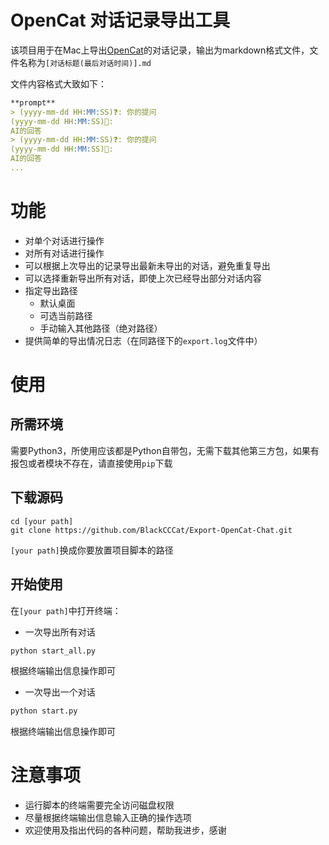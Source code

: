 # OpenCat 对话记录导出工具

该项目用于在Mac上导出[OpenCat](https://apps.apple.com/us/app/opencat/id6445999201)的对话记录，输出为markdown格式文件，文件名称为`[对话标题(最后对话时间)].md`

文件内容格式大致如下：
```markdown
**prompt**
> (yyyy-mm-dd HH:MM:SS)❓: 你的提问
(yyyy-mm-dd HH:MM:SS)🤖:
AI的回答
> (yyyy-mm-dd HH:MM:SS)❓: 你的提问
(yyyy-mm-dd HH:MM:SS)🤖:
AI的回答
...
```

# 功能
- 对单个对话进行操作
- 对所有对话进行操作
- 可以根据上次导出的记录导出最新未导出的对话，避免重复导出
- 可以选择重新导出所有对话，即使上次已经导出部分对话内容
- 指定导出路径
    - 默认桌面
    - 可选当前路径
    - 手动输入其他路径（绝对路径）
- 提供简单的导出情况日志（在同路径下的`export.log`文件中）

# 使用
## 所需环境

需要Python3，所使用应该都是Python自带包，无需下载其他第三方包，如果有报包或者模块不存在，请直接使用`pip`下载

## 下载源码

```shell
cd [your path]
git clone https://github.com/BlackCCCat/Export-OpenCat-Chat.git
```
`[your path]`换成你要放置项目脚本的路径
## 开始使用
在`[your path]`中打开终端：
- 一次导出所有对话
```Python
python start_all.py
```
根据终端输出信息操作即可

- 一次导出一个对话

```Python
python start.py
```
根据终端输出信息操作即可

# 注意事项
- 运行脚本的终端需要完全访问磁盘权限
- 尽量根据终端输出信息输入正确的操作选项
- 欢迎使用及指出代码的各种问题，帮助我进步，感谢